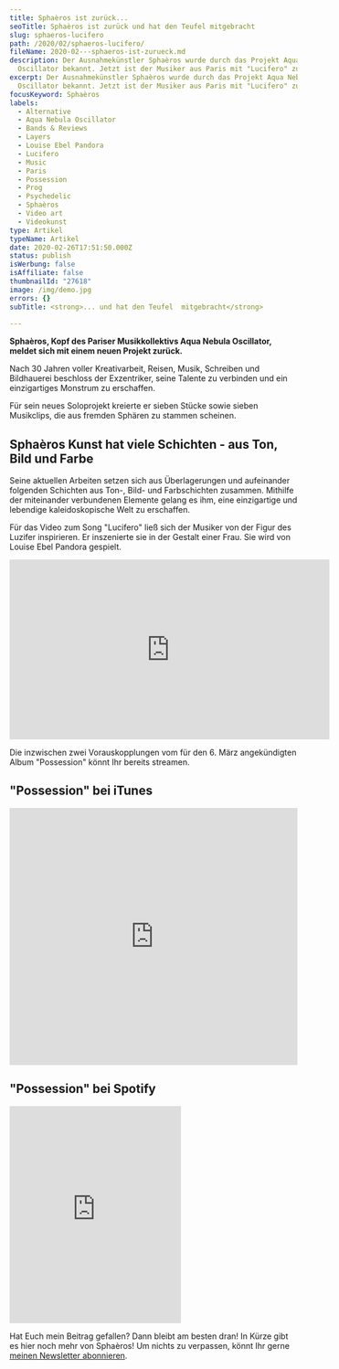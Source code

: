 ```yaml
---
title: Sphaèros ist zurück...
seoTitle: Sphaèros ist zurück und hat den Teufel mitgebracht
slug: sphaeros-lucifero
path: /2020/02/sphaeros-lucifero/
fileName: 2020-02---sphaeros-ist-zurueck.md
description: Der Ausnahmekünstler Sphaèros wurde durch das Projekt Aqua Nebula
  Oscillator bekannt. Jetzt ist der Musiker aus Paris mit "Lucifero" zurück.
excerpt: Der Ausnahmekünstler Sphaèros wurde durch das Projekt Aqua Nebula
  Oscillator bekannt. Jetzt ist der Musiker aus Paris mit "Lucifero" zurück.
focusKeyword: Sphaèros
labels:
  - Alternative
  - Aqua Nebula Oscillator
  - Bands & Reviews
  - Layers
  - Louise Ebel Pandora
  - Lucifero
  - Music
  - Paris
  - Possession
  - Prog
  - Psychedelic
  - Sphaèros
  - Video art
  - Videokunst
type: Artikel
typeName: Artikel
date: 2020-02-26T17:51:50.000Z
status: publish
isWerbung: false
isAffiliate: false
thumbnailId: "27618"
image: /img/demo.jpg
errors: {}
subTitle: <strong>... und hat den Teufel  mitgebracht</strong>
  
---
```


**Sphaèros, Kopf des Pariser Musikkollektivs Aqua Nebula Oscillator, meldet sich
mit einem neuen Projekt zurück.**

Nach 30 Jahren voller Kreativarbeit, Reisen, Musik, Schreiben und Bildhauerei
beschloss der Exzentriker, seine Talente zu verbinden und ein einzigartiges
Monstrum zu erschaffen.

Für sein neues Soloprojekt kreierte er sieben Stücke sowie sieben Musikclips,
die aus fremden Sphären zu stammen scheinen.

## Sphaèros Kunst hat viele Schichten - aus Ton, Bild und Farbe

Seine aktuellen Arbeiten setzen sich aus Überlagerungen und aufeinander
folgenden Schichten aus Ton-, Bild- und Farbschichten zusammen. Mithilfe der
miteinander verbundenen Elemente gelang es ihm, eine einzigartige und lebendige
kaleidoskopische Welt zu erschaffen.

Für das Video zum Song "Lucifero" ließ sich der Musiker von der Figur des
Luzifer inspirieren. Er inszenierte sie in der Gestalt einer Frau. Sie wird von
Louise Ebel Pandora gespielt.

<iframe src="https://www.youtube.com/embed/vxAJK30au3Q" width="560" height="315" frameborder="0" allowfullscreen="allowfullscreen" data-mce-fragment="1"></iframe>

Die inzwischen zwei Vorauskopplungen vom für den 6. März angekündigten Album
"Possession" könnt Ihr bereits streamen.

## "Possession" bei iTunes

<iframe style="width: 100%; max-width: 660px; overflow: hidden; background: transparent;" src="https://embed.music.apple.com/de/album/possession/1495244226" height="450" frameborder="0" sandbox="allow-forms allow-popups allow-same-origin allow-scripts allow-storage-access-by-user-activation allow-top-navigation-by-user-activation"></iframe>

## "Possession" bei Spotify

<iframe src="https://open.spotify.com/embed/album/3T2yoCqh96k0mMBbei48xO" width="300" height="380" frameborder="0"></iframe>

Hat Euch mein Beitrag gefallen? Dann bleibt am besten dran! In Kürze gibt es
hier noch mehr von Sphaèros! Um nichts zu verpassen, könnt Ihr gerne
[meinen Newsletter abonnieren](#newsletter).

  